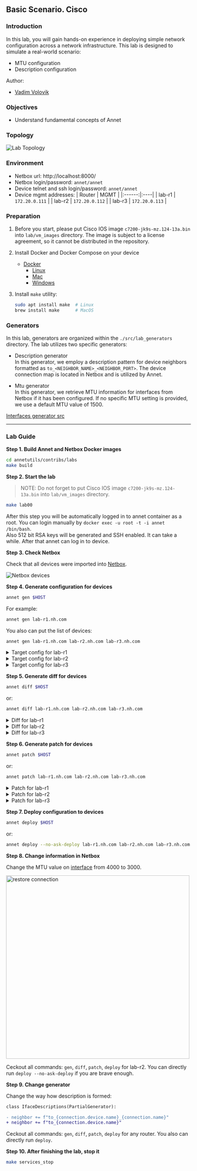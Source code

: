 ## Basic Scenario. Cisco

### Introduction

In this lab, you will gain hands-on experience in deploying simple network configuration across a network infrastructure. This lab is designed to simulate a real-world scenario:

- MTU configuration
- Description configuration

Author:

- [Vadim Volovik](https://github.com/vadvolo)

### Objectives

- Understand fundamental concepts of Annet


### Topology

![Lab Topology](./images/topology.png)

### Environment

- Netbox url: http://localhost:8000/
- Netbox login/password: `annet/annet`
- Device telnet and ssh login/password: `annet/annet`
- Device mgmt addresses:
   | Router | MGMT |
   |:------:|:----|
   | lab-r1 | `172.20.0.111` |
   | lab-r2 | `172.20.0.112` |
   | lab-r3 | `172.20.0.113` |

### Preparation

1. Before you start, please put Cisco IOS image `c7200-jk9s-mz.124-13a.bin` into `lab/vm_images` directory.
   The image is subject to a license agreement, so it cannot be distributed in the repository.

2. Install Docker and Docker Compose on your device
   - [Docker](https://docs.docker.com/engine/install/)
     - [Linux](https://docs.docker.com/desktop/install/linux/)
     - [Mac](https://docs.docker.com/desktop/install/mac-install/)
     - [Windows](https://docs.docker.com/desktop/install/windows-install/)

3. Install `make` utility:
   ```bash
   sudo apt install make  # Linux
   brew install make      # MacOS
   ```

### Generators

In this lab, generators are organized within the `./src/lab_generators` directory. The lab utilizes two specific generators:

- Description generator  
  In this generator, we employ a description pattern for device neighbors formatted as `to_<NEIGHBOR_NAME>_<NEIGHBOR_PORT>`. The device connection map is located in Netbox and is utilized by Annet.

- Mtu generator  
  In this generator, we retrieve MTU information for interfaces from Netbox if it has been configured. If no specific MTU setting is provided, we use a default MTU value of 1500.

[Interfaces generator src](./src/lab_generators/interfaces.py)


---
### Lab Guide

**Step 1. Build Annet and Netbox Docker images**

```bash
cd annetutils/contribs/labs
make build
```

**Step 2. Start the lab**

> NOTE: Do not forget to put Cisco IOS image `c7200-jk9s-mz.124-13a.bin` into `lab/vm_images` directory.

```bash
make lab00
```

After this step you will be automatically logged in to annet container as a root. You can login manually by `docker exec -u root -t -i annet /bin/bash`.  
Also 512 bit RSA keys will be generated and SSH enabled. It can take a while. After that annet can log in to device.


**Step 3. Check Netbox**

Check that all devices were imported into [Netbox](http://localhost:8000/dcim/devices/).

![Netbox devices](./images/netbox-devices.png)


**Step 4. Generate configuration for devices**

```bash
annet gen $HOST
```

For example:
```bash
annet gen lab-r1.nh.com
```

You also can put the list of devices:

```bash
annet gen lab-r1.nh.com lab-r2.nh.com lab-r3.nh.com
```

<details>
<summary>Target config for lab-r1</summary>

```
interface FastEthernet0/0
  description disconnected
  mtu 1500
interface FastEthernet0/1
  description disconnected
  mtu 1500
interface GigabitEthernet1/0
  description to_lab-r2.nh.com_GigabitEthernet1/0
  mtu 4000
interface GigabitEthernet2/0
  description disconnected
  mtu 1500
```

</details>

<details>
<summary>Target config for lab-r2</summary>

```
interface FastEthernet0/0
  description disconnected
  mtu 1500
interface FastEthernet0/1
  description disconnected
  mtu 1500
interface GigabitEthernet1/0
  description to_lab-r1.nh.com_GigabitEthernet1/0
  mtu 4000
interface GigabitEthernet2/0
  description to_lab-r3.nh.com_GigabitEthernet1/0
  mtu 4000
```

</details>

<details>
<summary>Target config for lab-r3</summary>

```
interface FastEthernet0/0
  description disconnected
  mtu 1500
interface FastEthernet0/1
  description disconnected
  mtu 1500
interface GigabitEthernet1/0
  description to_lab-r2.nh.com_GigabitEthernet2/0
  mtu 4000
interface GigabitEthernet2/0
  description disconnected
  mtu 1500
```

</details>

**Step 5. Generate diff for devices**

```bash
annet diff $HOST
```

or:

```bash
annet diff lab-r1.nh.com lab-r2.nh.com lab-r3.nh.com
```


<details>
<summary>Diff for lab-r1</summary>

```diff
  interface FastEthernet0/0
+   description disconnected
  interface FastEthernet0/1
+   description disconnected
  interface GigabitEthernet1/0
+   description to_lab-r2.nh.com_GigabitEthernet1/0
+   mtu 4000
  interface GigabitEthernet2/0
+   description disconnected
```

</details>

<details>
<summary>Diff for lab-r2</summary>

```diff
  interface FastEthernet0/0
+   description disconnected
  interface FastEthernet0/1
+   description disconnected
  interface GigabitEthernet1/0
+   description to_lab-r1.nh.com_GigabitEthernet1/0
+   mtu 4000
  interface GigabitEthernet2/0
+   description to_lab-r3.nh.com_GigabitEthernet1/0
+   mtu 4000
```

</details>

<details>
<summary>Diff for lab-r3</summary>

```diff
  interface FastEthernet0/0
+   description disconnected
  interface FastEthernet0/1
+   description disconnected
  interface GigabitEthernet1/0
+   description to_lab-r2.nh.com_GigabitEthernet2/0
+   mtu 4000
  interface GigabitEthernet2/0
+   description disconnected
```

</details>

**Step 6. Generate patch for devices**

```bash
annet patch $HOST
```

or:

```bash
annet patch lab-r1.nh.com lab-r2.nh.com lab-r3.nh.com
```

<details>
<summary>Patch for lab-r1</summary>

```
interface FastEthernet0/0
  description disconnected
  exit
interface FastEthernet0/1
  description disconnected
  exit
interface GigabitEthernet1/0
  description to_lab-r2.nh.com_GigabitEthernet1/0
  mtu 4000
  exit
interface GigabitEthernet2/0
  description disconnected
  exit
```

</details>

<details>
<summary>Patch for lab-r2</summary>

```
interface FastEthernet0/0
  description disconnected
  exit
interface FastEthernet0/1
  description disconnected
  exit
interface GigabitEthernet1/0
  description to_lab-r1.nh.com_GigabitEthernet1/0
  mtu 4000
  exit
interface GigabitEthernet2/0
  description to_lab-r3.nh.com_GigabitEthernet1/0
  mtu 4000
```

</details>

<details>
<summary>Patch for lab-r3</summary>

```
interface FastEthernet0/0
  description disconnected
  exit
interface FastEthernet0/1
  description disconnected
  exit
interface GigabitEthernet1/0
  description to_lab-r2.nh.com_GigabitEthernet2/0
  mtu 4000
  exit
interface GigabitEthernet2/0
  description disconnected
  exit
```

</details>

**Step 7. Deploy configuration to devices**

```bash
annet deploy $HOST
```

or:

```bash
annet deploy --no-ask-deploy lab-r1.nh.com lab-r2.nh.com lab-r3.nh.com
```

**Step 8. Change information in Netbox**

Change the MTU value on [interface](http://localhost:8000/dcim/interfaces/8/) from 4000 to 3000.

<img src="./images/mtu.png" width="500" alt="restore connection">

Ceckout all commands: `gen`, `diff`, `patch`, `deploy` for lab-r2. You can directly run `deploy --no-ask-deploy` if you are brave enough.

**Step 9. Change generator**

Change the way how description is formed:

```diff
class IfaceDescriptions(PartialGenerator):

- neighbor += f"to_{connection.device.name}_{connection.name}"
+ neighbor += f"to_{connection.device.name}"
```

Ceckout all commands: `gen`, `diff`, `patch`, `deploy` for any router. You also can directly run `deploy`.

**Step 10. After finishing the lab, stop it**

```bash
make services_stop
```
